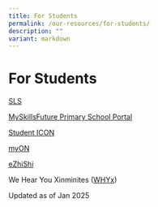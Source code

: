 ```yaml
---
title: For Students
permalink: /our-resources/for-students/
description: ""
variant: markdown
---
```

# **For Students**

[SLS](https://vle.learning.moe.edu.sg/login)


[MySkillsFuture Primary School Portal](https://www.myskillsfuture.gov.sg/content/student/en/primary.html)


[Student ICON](https://workspace.google.com/dashboard)

[myON](https://www.myon.com.sg/login/)


[eZhiShi](https://www.ezhishi.net/)

We Hear You Xinminites ([WHYx](https://forms.moe.edu.sg/forms/Jmxn5n))

Updated as of Jan 2025